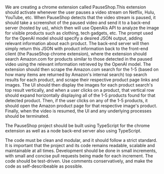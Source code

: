 We are creating a chrome extension called PauseShop.This extension should activate whenever the user pauses a video stream on Netflix, Hulu, YouTube, etc. When PauseShop detects that the video stream is paused, it should take a screenshot of the paused video and send it to a back-end server (hosted by us), which then will use OpenAIs API to analyze the image for visible products such as clothing, tech gadgets, etc. The prompt used for the OpenAI model should specify a desired JSON output, adding relevant information about each product. The back-end server will then simply return this JSON with product information back to the front-end client (the PauseShop chrome extension), where the extension should search Amazon.com for products similar to those detected in the paused video using the relevant information retrieved by the OpenAI model. The extension should then scrape the Amazon.com search for the 1-5 (based on how many items are returned by Amazon's internal search) top search results for each product, and scrape their respective product page links and images. The UI should then display the images for each product search's top result vertically, and when a user clicks on a product, that vertical row should expand horizontally displaying all of the 1-5 products found for that detected product. Then, if the user clicks on any of the 1-5 products, it should open the Amazon product page for that respective image's product. Finally, when the video is resumed, the UI and any underlying processes should be terminated.

The PauseShop project should be built using TypeScript for the chrome extension as well as a node back-end server also using TypeScript.

The code must be clean and modular, and it should follow a strict standard.
It is important that the project and its code remains readable, scalable and maintainable at all times.
Development should be done in small increments, with small and concise pull requests being made for each increment.
The code should be test-driven.
Use comments conservatively, and make the code as self-describeable as possible.